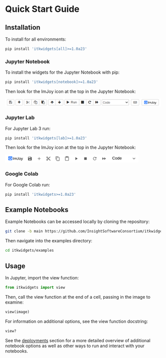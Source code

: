 # Quick Start Guide

## Installation

To install for all environments:

```bash
pip install 'itkwidgets[all]>=1.0a23'
```

### Jupyter Notebook

To install the widgets for the Jupyter Notebook with pip:

```bash
pip install 'itkwidgets[notebook]>=1.0a23'
```

Then look for the ImJoy icon at the top in the Jupyter Notebook:

![ImJoy Icon in Jupyter Notebook](images/imjoy-notebook.png)

### Jupyter Lab

For Jupyter Lab 3 run:

```bash
pip install 'itkwidgets[lab]>=1.0a23'
```

Then look for the ImJoy icon at the top in the Jupyter Notebook:

![ImJoy Icon in Jupyter Lab](images/imjoy-lab.png)

### Google Colab

For Google Colab run:

```bash
pip install 'itkwidgets>=1.0a23'
```

## Example Notebooks

Example Notebooks can be accessed locally by cloning the repository:

```bash
git clone -b main https://github.com/InsightSoftwareConsortium/itkwidgets.git
```

Then navigate into the examples directory:

```bash
cd itkwidgets/examples
```

## Usage

In Jupyter, import the view function:

```python
from itkwidgets import view
```

Then, call the view function at the end of a cell, passing in the image to examine:

```python
view(image)
```

For information on additional options, see the view function docstring:

```python
view?
```

See the [deployments](deployments.md) section for a more detailed overview of additional notebook
options as well as other ways to run and interact with your notebooks.
